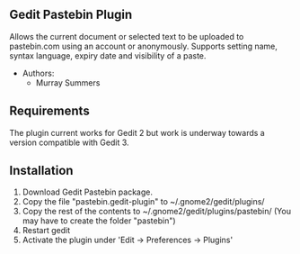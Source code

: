Gedit Pastebin Plugin
---------------------

Allows the current document or selected text to be uploaded to pastebin.com using an account or anonymously. Supports setting name, syntax language, expiry date and visibility of a paste.

* Authors:
	* Murray Summers

Requirements
------------

The plugin current works for Gedit 2 but work is underway towards a version compatible with Gedit 3.

Installation
------------

1. Download Gedit Pastebin package.
2. Copy the file "pastebin.gedit-plugin" to ~/.gnome2/gedit/plugins/
3. Copy the rest of the contents to ~/.gnome2/gedit/plugins/pastebin/ (You may have to create the folder "pastebin")
4. Restart gedit
5. Activate the plugin under 'Edit -> Preferences -> Plugins'
